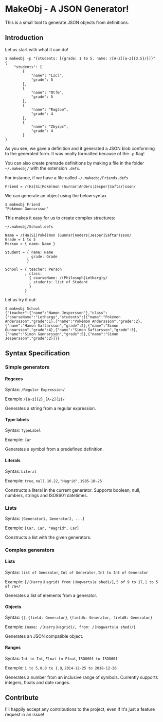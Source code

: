 # MakeObj - A JSON Generator!

This is a small tool to generate JSON objects from definitions.

## Introduction
Let us start with what it can do!
```
$ makeobj -p "{students: [{grade: 1 to 5, name: /[A-Z][a-z]{3,5}/}]}"
{
    "students": [
        {
            "name": "Lzcl",
            "grade": 5
        },
        {
            "name": "Otfm",
            "grade": 5
        },
        {
            "name": "Ragtoo",
            "grade": 4
        },
        {
            "name": "Zbyipc",
            "grade": 4
        }
}
```

As you see, we gave a definition and it generated a JSON blob conforming to the generated form. 
It was neatly formatted because of the `-p` flag!

You can also create premade definitions by making a file in the folder `~/.makeobj/` with the extension 
`.defs`.

For instance, if we have a file called `~/.makeobj/Friends.defs`
```
Friend = /(Ha|Si|Poké)mon (Gunnar|Anders|Jesper|Saftar)sson/
```

We can generate an object using the below syntax
```
$ makeobj Friend
"Pokémon Gunnarsson"
```

This makes it easy for us to create complex structures:

`~/.makeobj/School.defs`
```
Name = /(Ha|Si|Poké)mon (Gunnar|Anders|Jesper|Saftar)sson/
Grade = 1 to 5
Person = { name: Name }

Student = { name: Name
          , grade: Grade
          }

School = { teacher: Person
         , class: 
           { courseName: /(Philosoph|Letharg)y/
           , students: list of Student
           }
         }
```

Let us try it out:
```
$ makeobj School
{"teacher":{"name":"Hamon Jespersson"},"class":{"courseName":"Lethargy","students":[{"name":"Pokémon Anderssson","grade":1},{"name":"Pokémon Anderssson","grade":2},{"name":"Hamon Saftarsson","grade":2},{"name":"Simon Gunnarsson","grade":4},{"name":"Simon Saftarsson","grade":3},{"name":"Simon Gunnarsson","grade":5},{"name":"Simon Jespersson","grade":2}]}}
```

## Syntax Specification
### Simple generators
#### Regexes
Syntax: `/Regular Expression/`

Example `/[a-z]{2}_[A-Z]{2}/`

Generates a string from a regular expression.

#### Type labels
Syntax: `TypeLabel`

Example: `Car`

Generates a symbol from a predefined definition.

#### Literals
Syntax: `Literal`

Example: `true`, `null`, `10.22`, `"Hagrid"`, `1985-10-25`

Constructs a literal in the current generator. Supports boolean, null, numbers, strings and ISO8601 datetimes.

### Lists
Syntax: `[Generator1, Generator2, ...]`

Example: `[Car, Car, "Hagrid", Car]`

Constructs a list with the given generators.

### Complex generators
#### Lists
Syntax: `list of Generator`, `Int of Generator`, `Int to Int of Generator`

Example: `[/(Harry|Hagrid) from (Hogwarts|a shed)/]`, `5 of 9 to 17`, `1 to 5 of /a+/`

Generates a list of elements from a generator.

#### Objects
Syntax: `{}`, `{field: Generator}`, `{fieldA: Generator, fieldB: Generator}`

Example: `{name: /(Harry|Hagrid)/, from: /(Hogwarts|a shed)/}`

Generates an JSON compatible object.

#### Ranges
Syntax: `Int to Int`, `Float to Float`, `ISO8601 to ISO8601`

Example: `1 to 5`, `0.0 to 1.0`, `2014-12-25 to 2018-12-26`

Generates a number from an inclusive range of symbols. Currently supports integers, floats and date ranges.


## Contribute
I'll happily accept any contributions to the project, even if it's just a feature request in an issue!

